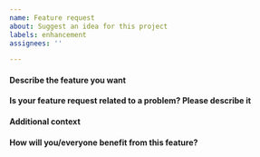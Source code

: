 ```yaml
---
name: Feature request
about: Suggest an idea for this project
labels: enhancement
assignees: ''

---
```

<!-- Hey. Our contribution guidelines (https://github.com/TeamNewPipe/NewPipe/blob/HEAD/.github/CONTRIBUTING.md) might be an appropriate
 document to read before you fill out the request :) -->

<!-- The comments between these brackets won't show up in the submitted issue (as you can see in the preview). -->

#### Describe the feature you want
<!-- A clear and concise description of what you want to happen. PLEASE MAKE SURE it is one feature ONLY. You should open separate issues for separate feature requests, because those issues will be used to track their status.
Example: *I think it would be nice if you add feature Y which makes X possible.*

Optionally, also describe alternatives you've considered.
Example: *Z is also a good alternative. Not as good as Y, but at least...* or *I considered Z, but that didn't turn out to be a good idea because...* -->

<!-- Write below this -->

#### Is your feature request related to a problem? Please describe it
<!-- A clear and concise description of what the problem is. Maybe the developers could brainstorm and come up with a better solution to your problem.
Example: *I want to do X, but there is no way to do it.* -->

<!-- Write below this -->

#### Additional context
<!-- Add any other context, like screenshots, about the feature request here.
Example: *Here's a photo of my cat!* -->

<!-- Write below this -->

#### How will you/everyone benefit from this feature?
<!-- Convince us! How does it change your NewPipe experience and/or your life?
The better this paragraph is, the more likely a developer will think about working on it.
Example: *This feature will help us colonize the galaxy! -->

<!-- Write below this -->
